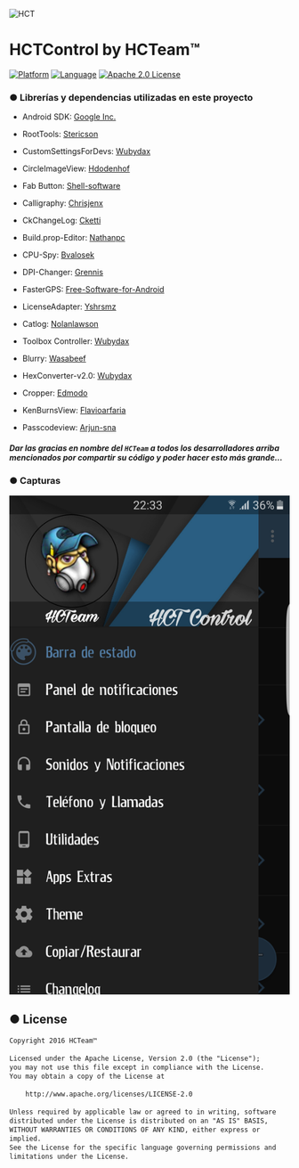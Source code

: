 ![HCT](http://fotos.subefotos.com/919a09a499ec6f205114f1cd482c2c7co.png)

# HCTControl by HCTeam™

[![Platform](http://img.shields.io/badge/platform-android-brightgreen.svg?style=flat)](http://developer.android.com/index.html) [![Language](http://img.shields.io/badge/language-java-orange.svg?style=flat)](http://www.oracle.com/technetwork/java/javase/downloads/index.html) [![Apache 2.0 License](https://img.shields.io/badge/license-Apache%202.0-blue.svg?style=flat)](http://www.apache.org/licenses/LICENSE-2.0.html)

### ● Librerías y dependencias utilizadas en este proyecto

- Android SDK: [Google Inc.](https://developer.android.com/sdk/terms.html)

- RootTools: [Stericson](https://github.com/Stericson/RootTools)

- CustomSettingsForDevs: [Wubydax](https://github.com/wubydax/CustomSettingsForDevs)

- CircleImageView: [Hdodenhof](https://github.com/hdodenhof/CircleImageView)

- Fab Button: [Shell-software](https://github.com/shell-software/fab)

- Calligraphy: [Chrisjenx](https://github.com/chrisjenx/Calligraphy)

- CkChangeLog: [Cketti](https://github.com/cketti/ckChangeLog)

- Build.prop-Editor: [Nathanpc](https://github.com/nathanpc/Build.prop-Editor)

- CPU-Spy: [Bvalosek](https://github.com/bvalosek/cpuspy)

- DPI-Changer: [Grennis](https://github.com/grennis/dpi-changer)

- FasterGPS: [Free-Software-for-Android](https://github.com/Free-Software-for-Android/FasterGPS)

- LicenseAdapter: [Yshrsmz](https://github.com/yshrsmz/LicenseAdapter)

- Catlog: [Nolanlawson](https://github.com/nolanlawson/Catlog)

- Toolbox Controller: [Wubydax](https://github.com/wubydax/ToolboxController)

- Blurry: [Wasabeef](https://github.com/wasabeef/Blurry)

- HexConverter-v2.0: [Wubydax](https://github.com/wubydax/HexConverter-v2.0)

- Cropper: [Edmodo](https://github.com/edmodo/cropper)

- KenBurnsView: [Flavioarfaria](https://github.com/flavioarfaria/KenBurnsView)

- Passcodeview: [Arjun-sna](https://github.com/Arjun-sna/android-passcodeview)

##### Dar las gracias en nombre del `HCTeam` a todos los desarrolladores arriba mencionados por compartir su código y poder hacer esto más grande...

### ● Capturas

![HCTControl](https://github.com/Palleiro/HCTControl/blob/master/HCTControl.png)

● License
-------

    Copyright 2016 HCTeam™

    Licensed under the Apache License, Version 2.0 (the "License");
    you may not use this file except in compliance with the License.
    You may obtain a copy of the License at

        http://www.apache.org/licenses/LICENSE-2.0

    Unless required by applicable law or agreed to in writing, software
    distributed under the License is distributed on an "AS IS" BASIS,
    WITHOUT WARRANTIES OR CONDITIONS OF ANY KIND, either express or implied.
    See the License for the specific language governing permissions and
    limitations under the License.
